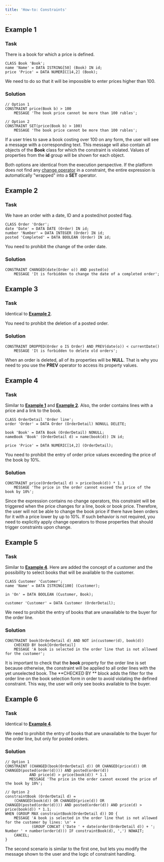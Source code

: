 ```yaml
---
title: 'How-to: Constraints'
---
```


## Example 1

### Task

There is a book for which a price is defined.

```lsf
CLASS Book 'Book';
name 'Name' = DATA ISTRING[50] (Book) IN id;
price 'Price' = DATA NUMERIC[14,2] (Book);
```

We need to do so that it will be impossible to enter prices higher than 100.

### Solution

```lsf
// Option 1
CONSTRAINT price(Book b) > 100
    MESSAGE 'The book price cannot be more than 100 rubles';

// Option 2
CONSTRAINT SET(price(Book b) > 100)
    MESSAGE 'The book price cannot be more than 100 rubles';
```

If a user tries to save a book costing over 100 on any form, the user will see a message with a corresponding text. This message will also contain all objects of the **Book** class for which the constraint is violated. Values of properties from the **id** group will be shown for each object.

Both options are identical from the execution perspective. If the platform does not find any [change operator](Change_operators_SET_CHANGED_..._.md) in a constraint, the entire expression is automatically "wrapped" into a **SET** operator.

## Example 2

### Task

We have an order with a date, ID and a posted/not posted flag.

```lsf
CLASS Order 'Order';
date 'Date' = DATA DATE (Order) IN id;
number 'Number' = DATA INTEGER (Order) IN id;
posted 'Completed' = DATA BOOLEAN (Order) IN id;
```

You need to prohibit the change of the order date.

### Solution

```lsf
CONSTRAINT CHANGED(date(Order o)) AND posted(o)
    MESSAGE 'It is forbidden to change the date of a completed order';
```

## Example 3

### Task

Identical to [**Example 2**](#example-2).

You need to prohibit the deletion of a posted order.

### Solution

```lsf
CONSTRAINT DROPPED(Order o IS Order) AND PREV(date(o)) < currentDate()
    MESSAGE 'It is forbidden to delete old orders';
```

When an order is deleted, all of its properties will be **NULL**. That is why you need to you use the **PREV** operator to access its property values.

## Example 4

### Task

Similar to [**Example 1**](#example-1) and [**Example 2**](#example-2). Also, the order contains lines with a price and a link to the book.

```lsf
CLASS OrderDetail 'Order line';
order 'Order' = DATA Order (OrderDetail) NONULL DELETE;

book 'Book' = DATA Book (OrderDetail) NONULL;
nameBook 'Book' (OrderDetail d) = name(book(d)) IN id;

price 'Price' = DATA NUMERIC[14,2] (OrderDetail);
```

You need to prohibit the entry of order price values exceeding the price of the book by 10%.

### Solution

```lsf
CONSTRAINT price(OrderDetail d) > price(book(d)) * 1.1
    MESSAGE 'The price in the order cannot exceed the price of the book by 10%';
```

Since the expression contains no change operators, this constraint will be triggered when the price changes for a line, book or book price. Therefore, the user will not be able to change the book price if there have been orders for it with a price lower by up to 10%. If such behavior is not required, you need to explicitly apply change operators to those properties that should trigger constraints upon change.

## Example 5

### Task

Similar to [**Example 4**](#example-4). Here are added the concept of a customer and the possibility to select books that will be available to the customer.

```lsf
CLASS Customer 'Customer';
name 'Name' = DATA ISTRING[100] (Customer);

in 'On' = DATA BOOLEAN (Customer, Book);

customer 'Customer' = DATA Customer (OrderDetail);
```

We need to prohibit the entry of books that are unavailable to the buyer for the order line.

### Solution

```lsf
CONSTRAINT book(OrderDetail d) AND NOT in(customer(d), book(d))
    CHECKED BY book[OrderDetail]
    MESSAGE 'A book is selected in the order line that is not allowed for the customer';
```

It is important to check that the **book** property for the order line is set because otherwise, the constraint will be applied to all order lines with the yet unselected book. The **CHECKED BY ** block adds the filter for the order line on the book selection form in order to avoid violating the defined constraint. This way, the user will only see books available to the buyer.

## Example 6

### Task

Identical to [**Example 4**](#example-4).

We need to prohibit the entry of books that are unavailable to the buyer for the order line, but only for posted orders.

### Solution

```lsf
// Option 1
CONSTRAINT (CHANGED(book(OrderDetail d)) OR CHANGED(price(d)) OR CHANGED(posted(order(d)))) AND posted(order(d))
           AND price(d) > price(book(d)) * 1.1
           MESSAGE 'The price in the order cannot exceed the price of the book by 10%';

// Option 2
constraintBook (OrderDetail d) =
    (CHANGED(book(d)) OR CHANGED(price(d)) OR CHANGED(posted(order(d)))) AND posted(order(d)) AND price(d) > price(book(d)) * 1.1;
WHEN (GROUP MAX constraintBook(OrderDetail d)) DO {
    MESSAGE 'A book is selected in the order line that is not allowed for the customer by lines: \n' +
            (GROUP CONCAT ('Date ' + date(order(OrderDetail d)) + '; Number ' + number(order(d))) IF constraintBook(d), ',') NOWAIT;
    CANCEL;
}
```

The second scenario is similar to the first one, but lets you modify the message shown to the user and the logic of constraint handling.

